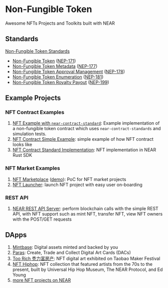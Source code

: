 # Non-Fungible Token

Awesome NFTs Projects and Toolkits built with NEAR

## Standards

[Non-Fungible Token Standards](https://nomicon.io/Standards/NonFungibleToken/README.html)

  - [Non-Fungible Token](https://nomicon.io/Standards/NonFungibleToken/Core.html) ([NEP-171](https://github.com/near/NEPs/discussions/171))
  - [Non-Fungible Token Metadata](https://nomicon.io/Standards/NonFungibleToken/Metadata.html) ([NEP-177](https://github.com/near/NEPs/discussions/177))
  - [Non-Fungible Token Approval Management](https://nomicon.io/Standards/NonFungibleToken/ApprovalManagement.html) ([NEP-178](https://github.com/near/NEPs/discussions/178))
  - [Non-Fungible Token Enumeration](https://nomicon.io/Standards/NonFungibleToken/Enumeration.html) ([NEP-181](https://github.com/near/NEPs/discussions/181))
  - [Non-Fungible Token Royalty Payout](https://nomicon.io/Standards/NonFungibleToken/Payout.html) ([NEP-199](https://github.com/near/NEPs/discussions/199))


## Example Projects

### NFT Contract Examples

1. [NFT Example with `near-contract-standard`](https://github.com/near/near-sdk-rs/tree/master/examples/non-fungible-token): Example implementation of a non-fungible token contract which uses `near-contract-standards` and simulation tests.
2. [NFT Contract Simple Example](https://github.com/near/core-contracts/tree/nft-simple/nft-simple): simple example of how NFT contract looks like
3. [NFT Contract Standard Implementation](https://github.com/near/near-sdk-rs/tree/master/near-contract-standards/src/non_fungible_token): NFT implementation in NEAR Rust SDK

### NFT Market Examples

1. [NFT Marketplace](https://github.com/near-apps/nft-market) ([demo](https://near-apps.github.io/nft-market/)): PoC for NFT market projects
2. [NFT Launcher](https://github.com/near-apps/nft-launcher): launch NFT project with easy user on-boarding

### REST API

1. [NEAR REST API Server](https://docs.near.org/docs/api/near-api-rest-server): perform blockchain calls with the simple REST API, with NFT support such as mint NFT, transfer NFT, view NFT owners with the POST/GET requests


## DApps 

1. [Mintbase](https://mintbase.io/): Digital assets minted and backed by you
2. [Paras](http://paras.id): Create, Trade and Collect Digital Art Cards (DACs)
3. [Too Rich 秃力富房产](https://hhs.art/): NFT digital art exhibited on Taobao Maker Festival
4. [NFT Hiphop](https://nft.hiphop/): NFT collection that featured artists from the 70s to the present, built by Universal Hip Hop Museum, The NEAR Protocol, and Ed Young
5. [more NFT projects on NEAR](https://awesomenear.com/categories/nft/)
